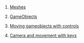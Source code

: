 1. [Meshes](https://github.com/ShantanuJamble/DirectX11_TestProject/commit/1707ab35b8350b89703d166ecf5c5daf6f5529c5)

2. [GameObjects](https://github.com/ShantanuJamble/DirectX11_TestProject/commit/07d61cdf58a12d5ac478bb89523018982b3c0b90)

3. [Moving gameobjects with controls](https://github.com/ShantanuJamble/DirectX11_TestProject/commit/5df18dfbd65fa20b239f9786774305bff34fc243)

4. [Camera and movement with keys](https://github.com/ShantanuJamble/DirectX11_TestProject/commit/f7f60b03cc0477375969271abfab68d0c61de9ab)



